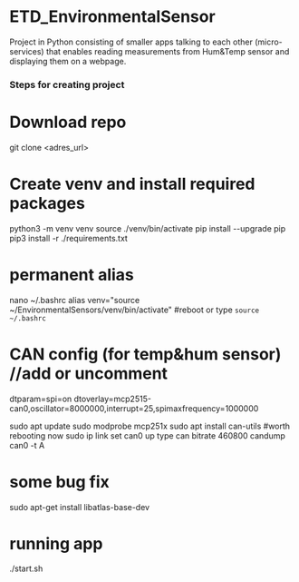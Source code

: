 # ETD_EnvironmentalSensor
Project in Python consisting of smaller apps talking to each other (micro-services) that enables reading measurements from Hum&Temp sensor and displaying them on a webpage.

### Steps for creating project ###
# Download repo
git clone <adres_url>

# Create venv and install required packages
python3 -m venv venv
source ./venv/bin/activate
pip install --upgrade pip
pip3 install -r ./requirements.txt

# permanent alias
nano ~/.bashrc
alias venv="source ~/EnvironmentalSensors/venv/bin/activate"
#reboot or type `source ~/.bashrc`

# CAN config (for temp&hum sensor) //add or uncomment
dtparam=spi=on
dtoverlay=mcp2515-can0,oscillator=8000000,interrupt=25,spimaxfrequency=1000000

sudo apt update
sudo modprobe mcp251x
sudo apt install can-utils   #worth rebooting now
sudo ip link set can0 up type can bitrate 460800
candump can0 -t A

# some bug fix
sudo apt-get install libatlas-base-dev

# running app
./start.sh